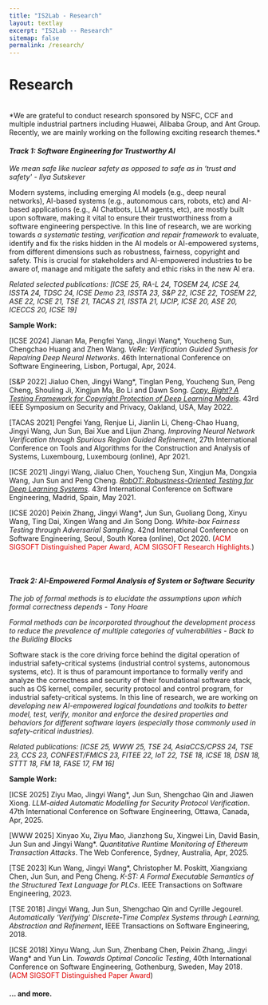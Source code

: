 ```yaml
---
title: "IS2Lab - Research"
layout: textlay
excerpt: "IS2Lab -- Research"
sitemap: false
permalink: /research/
---
```


# Research

<!-- We seek to do cutting-edge, high-quality, and impactful research combining theory and practice. As such,  -->
<!-- We are closely collaborating with our industrial partners including Huawei, Alibaba Group, and Ant Group to solve real-world challenging problems in an effective and scalable way. Some of our recent projects are as follows. -->

<br>
*We are grateful to conduct research sponsored by NSFC, CCF and multiple industrial partners including Huawei, Alibaba Group, and Ant Group. Recently, we are mainly working on the following exciting research themes.*  

<!-- Here are some themes and techniques that we currently work on: -->
<!-- <br> -->

<!-- ### ✅ Deep Learning System Security -->
<br>

#### ***Track 1: Software Engineering for Trustworthy AI***
<!-- **[TOSEM 22, ICSE 21, TACAS 21, ISSTA 21, ASE 20, ICECCS 20, ICSE 19]: Testing, Verifying and Enhancing the Robustness of Deep Learning Models** -->

*We mean safe like nuclear safety as opposed to safe as in ‘trust and safety' - Ilya Sutskever*

Modern systems, including emerging AI models (e.g., deep neural networks), AI-based systems (e.g., autonomous cars, robots, etc) and AI-based applications (e.g., AI Chatbots, LLM agents, etc), are mostly built upon software, making it vital to ensure their trustworthiness from a software engineering perspective. In this line of research, we are working towards *a systematic testing, verification and repair framework* to evaluate, identify and fix the risks hidden in the AI models or AI-empowered systems, from different dimensions such as robustness, fairness, copyright and safety. This is crucial for stakeholders and AI-empowered industries to be aware of, manage and mitigate the safety and ethic risks in the new AI era.  

<!-- including novel testing metrics correlated to robustness, test case generation methods, automatic verification and repair techniques to comprehensively test, verify and enhance the robustness of deep learning models deployed in various application scenarios, e.g., image classification, object detection and NLP. -->

*Related selected publications: [ICSE 25, RA-L 24, TOSEM 24, ICSE 24, ISSTA 24, TDSC 24, ICSE Demo 23, ISSTA 23, S&P 22, ICSE 22, TOSEM 22, ASE 22, ICSE 21, TSE 21, TACAS 21, ISSTA 21, IJCIP, ICSE 20, ASE 20, ICECCS 20, ICSE 19]*

**Sample Work:**

[ICSE 2024] Jianan Ma, Pengfei Yang, Jingyi Wang\*, Youcheng Sun, Chengchao Huang and Zhen Wang. *VeRe: Verification Guided Synthesis for Repairing Deep Neural Networks*. 46th International Conference on Software Engineering, Lisbon, Portugal, Apr, 2024. 

[S&P 2022] Jialuo Chen, Jingyi Wang\*, Tinglan Peng, Youcheng Sun, Peng Cheng, Shouling Ji, Xingjun Ma, Bo Li and Dawn Song. [*Copy, Right? A Testing Framework for Copyright Protection of Deep Learning Models*](https://arxiv.org/abs/2112.05588). 43rd IEEE Symposium on Security and Privacy, Oakland, USA, May 2022.

[TACAS 2021] Pengfei Yang, Renjue Li, Jianlin Li, Cheng-Chao Huang, Jingyi Wang, Jun Sun, Bai Xue and Lijun Zhang. *Improving Neural Network Verification through Spurious Region Guided Refinement*, 27th International Conference on Tools and Algorithms for the Construction and Analysis of Systems, Luxembourg, Luxembourg (online), Apr 2021.

[ICSE 2021] Jingyi Wang, Jialuo Chen, Youcheng Sun, Xingjun Ma, Dongxia Wang, Jun Sun and Peng Cheng. [*RobOT: Robustness-Oriented Testing for Deep Learning Systems*](https://arxiv.org/abs/2102.05913). 43rd International Conference on Software Engineering, Madrid, Spain, May 2021.

[ICSE 2020] Peixin Zhang, Jingyi Wang\*, Jun Sun, Guoliang Dong, Xinyu Wang, Ting Dai, Xingen Wang and Jin Song Dong. *White-box Fairness Testing through Adversarial Sampling*. 42nd International Conference on Software Engineering, Seoul, South Korea (online), Oct 2020. (<font color="#dd0000">ACM SIGSOFT Distinguished Paper Award, ACM SIGSOFT Research Highlights.</font>)



<!-- ![]({{ site.url }}{{ site.baseurl }}/images/respic/robust.png){: style="width: 700px; float: center; margin: 0px  10px"} -->
<!-- <br> -->
<br>

<!-- #### ***Track 2: AI-Empowered Formal Design and Analysis of Security Protocols*** -->
<!-- **[TOSEM 22, ICSE 21, TACAS 21, ISSTA 21, ASE 20, ICECCS 20, ICSE 19]: Testing, Verifying and Enhancing the Robustness of Deep Learning Models** -->

<!-- Software is the core driving force for the digital operation of industrial safety-critical systems (industrial control systems, autonomous systems, etc). It is thus crucial to formally verify their software foundations (e.g., OS kernel, compilers, security protocols or control programs) for industrial safety-critical systems. In this line of research, we are working on *developing new logical foundations and specifications to better model, test and verify the desired security properties in different system software layers (especially those commonly used in safety-critical industries).*    -->
<!-- We are building systematic methodologies and toolkits including novel testing metrics correlated to robustness, test case generation methods, automatic verification and repair techniques to comprehensively test, verify and enhance the robustness of deep learning models deployed in various application scenarios, e.g., image classification, object detection and NLP. -->

<!-- *Related publications: [TSE 24, AsiaCCS/CPSS 24, TSE 23, CCS 23, CONFEST/FMICS 23, FITEE 22, IoT 22, TSE 21, ICSE 18, DSN 18, STTT 18, FM 18, FASE 17, FM 16]* -->

<!-- Sample Work: -->

<!-- ![]({{ site.url }}{{ site.baseurl }}/images/respic/robust.png){: style="width: 700px; float: center; margin: 0px  10px"} -->
<!-- <br> -->
<!-- <br> -->


#### ***Track 2: AI-Empowered Formal Analysis of System or Software Security***

*The job of formal methods is to elucidate the assumptions upon which formal correctness depends - Tony Hoare*

*Formal methods can be incorporated throughout the development process to reduce the prevalence of multiple categories of vulnerabilities - Back to the Building Blocks*

Software stack is the core driving force behind the digital operation of industrial safety-critical systems (industrial control systems, autonomous systems, etc). It is thus of paramount importance to formally verify and analyze the correctness and security of their foundational software stack, such as OS kernel, compiler, security protocol and control program, for industrial safety-critical systems. In this line of research, we are working on *developing new AI-empowered logical foundations and toolkits to better model, test, verify, monitor and enforce the desired properties and behaviors for different software layers (especially those commonly used in safety-critical industries).*   
<!-- We are building systematic methodologies and toolkits including novel testing metrics correlated to robustness, test case generation methods, automatic verification and repair techniques to comprehensively test, verify and enhance the robustness of deep learning models deployed in various application scenarios, e.g., image classification, object detection and NLP. -->

*Related publications: [ICSE 25, WWW 25, TSE 24, AsiaCCS/CPSS 24, TSE 23, CCS 23, CONFEST/FMICS 23, FITEE 22, IoT 22, TSE 18, ICSE 18, DSN 18, STTT 18, FM 18, FASE 17, FM 16]*

**Sample Work:**

[ICSE 2025] Ziyu Mao, Jingyi Wang\*, Jun Sun, Shengchao Qin and Jiawen Xiong. *LLM-aided Automatic Modelling for Security Protocol Verification*. 47th International Conference on Software Engineering, Ottawa, Canada, Apr, 2025.

[WWW 2025] Xinyao Xu, Ziyu Mao, Jianzhong Su, Xingwei Lin, David Basin, Jun Sun and Jingyi Wang\*. *Quantitative Runtime Monitoring of Ethereum Transaction Attacks*. The Web Conference, Sydney, Australia, Apr, 2025.

[TSE 2023] Kun Wang, Jingyi Wang\*, Christopher M. Poskitt, Xiangxiang Chen, Jun Sun, and Peng Cheng. *K-ST: A Formal Executable Semantics of the Structured Text Language for PLCs*. IEEE Transactions on Software Engineering, 2023.

[TSE 2018] Jingyi Wang, Jun Sun, Shengchao Qin and Cyrille Jegourel. *Automatically ‘Verifying’ Discrete-Time Complex Systems through Learning, Abstraction and Refinement*, IEEE Transactions on Software Engineering, 2018.

[ICSE 2018] Xinyu Wang, Jun Sun, Zhenbang Chen, Peixin Zhang, Jingyi Wang\* and Yun Lin. *Towards Optimal Concolic Testing*, 40th International Conference on Software Engineering, Gothenburg, Sweden, May 2018. (<font color="#dd0000">ACM SIGSOFT Distinguished Paper Award</font>)





<!-- #### ***Theme 3: AI-assisted Model Driven Engineering*** -->


<!-- ##### 😊 **[ISSTA 23, ICSE 22, TSE 21, ICSE 20]: Testing, Interpreting and Mitigating the Hidden Bias in Deep Learning**

We are building systematic fairness testing methodologies and toolkits specially designed for efficiently uncover, inteprete and mitigate various kinds of bias, e.g., individual discrimination and group discrimination, in deep learning models deployed in Alibaba's recommender system serving millions of people.

![]({{ site.url }}{{ site.baseurl }}/images/respic/fairness.png){: style="width: 800px; float: center; margin: 0px  10px"}
<br>
<br>
 -->
<!-- ##### 😊 **[ICSE 23, S&P 22]: Copyright Protection for Deep Learning Models**
We are building a copyright protection framework for deep learning models based on systematic testing, aiming to prove accurate and robust model copyright verification.

![]({{ site.url }}{{ site.baseurl }}/images/respic/copyright_.png){: style="width: 700px; float: center; margin: 0px  10px"}
 -->



<!-- ### ✅ Cyber-physical System Security
<br>

##### 😊 **[JCST 21, IoT 22]: Proactive Defense for Industrial Control Systems**

![]({{ site.url }}{{ site.baseurl }}/images/respic/copyright_.png){: style="width: 700px; float: center; margin: 0px  10px"}
<br>

We are building a copyright protection framework for deep learning models based on systematic testing, aiming to prove accurate and robust model copyright verifications.


##### 😊 **[TSE in submission]: Formal Semantics for Industrial Control Languages**

![]({{ site.url }}{{ site.baseurl }}/images/respic/copyright_.png){: style="width: 700px; float: center; margin: 0px  10px"}
<br>

We are building a copyright protection framework for deep learning models based on systematic testing, aiming to prove accurate and robust model copyright verifications.


<br> -->




<!-- ![]({{ site.url }}{{ site.baseurl }}/images/respic/nnrepair_.png){: style="width: 700px; float: center; margin: 0px  10px"}
<br>
**NN Repair.** We are building a NN(especially RNN) repair framework, aiming to repair incorrect behaviors provably.

![]({{ site.url }}{{ site.baseurl }}/images/respic/ODsystem_.png){: style="width: 800px; float: center; margin: 0px  10px"}
<br>
**Object Detection System Security Testing.** By generating multiple test cases to expose the security vulnerablities of the object detection system, and designing test metrics to evaluate the security and robustness of the object detection system, finally we can build more security and more robust OD systems by retraining.

![]({{ site.url }}{{ site.baseurl }}/images/respic/recommender_.png){: style="width: 800px; float: center; margin: 0px  10px"}
<br>
**DL Recommender System Fairness Testing:** We are building a DL recommender system testing framework to identify unfairness and find disadvantaged groups to improve the fairness of the original model.

![]({{ site.url }}{{ site.baseurl }}/images/respic/robustness_.png){: style="width: 800px; float: center; margin: 0px  10px"}
<br>
**DL Robustness Testing.** We are building a DL testing framework that aims to enhance the model robustness against various attacks in a one-step way.

![]({{ site.url }}{{ site.baseurl }}/images/respic/unlearning_.png){: style="width: 800px; float: center; margin: 0px  10px"}
<br>
**Certifiable Machine Unlearning.** We are building a certifiable machine unlearning framework that aims to guarantee the data to be forgotten and not damage model's performance. -->


#### ... and more.
